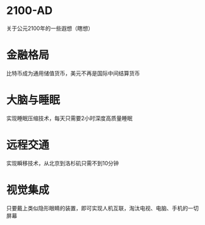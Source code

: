 # 2100-AD
关于公元2100年的一些遐想（瞎想）

# 金融格局
比特币成为通用储值货币，美元不再是国际中间结算货币

# 大脑与睡眠
实现睡眠压缩技术，每天只需要2小时深度高质量睡眠

# 远程交通
实现瞬移技术，从北京到洛杉矶只需不到10分钟

# 视觉集成
只要戴上类似隐形眼睛的装置，即可实现人机互联，淘汰电视、电脑、手机的一切屏幕
